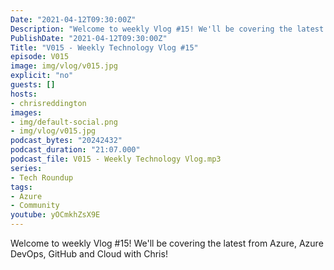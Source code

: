 ```yaml
---
Date: "2021-04-12T09:30:00Z"
Description: "Welcome to weekly Vlog #15! We'll be covering the latest from Azure, Azure DevOps, GitHub and Cloud with Chris!"
PublishDate: "2021-04-12T09:30:00Z"
Title: "V015 - Weekly Technology Vlog #15"
episode: V015
image: img/vlog/v015.jpg
explicit: "no"
guests: []
hosts:
- chrisreddington
images:
- img/default-social.png
- img/vlog/v015.jpg
podcast_bytes: "20242432"
podcast_duration: "21:07.000"
podcast_file: V015 - Weekly Technology Vlog.mp3
series:
- Tech Roundup
tags:
- Azure
- Community
youtube: yOCmkhZsX9E
---
```

Welcome to weekly Vlog #15! We'll be covering the latest from Azure, Azure DevOps, GitHub and Cloud with Chris!